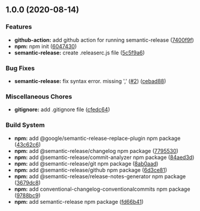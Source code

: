 ## 1.0.0 (2020-08-14)


### Features

* **github-action:** add github action for running semantic-release ([7400f9f](https://github.com/Clumsy-Coder/dotfiles/commit/7400f9f4339fdf244d05f0f88f39e1fd709f08d7))
* **npm:** npm init ([6047430](https://github.com/Clumsy-Coder/dotfiles/commit/6047430903f8663bde5f2d24c00b47276efa431c))
* **semantic-release:** create .releaserc.js file ([5c5f9a6](https://github.com/Clumsy-Coder/dotfiles/commit/5c5f9a65431ed4fead5a5398d9dae8220c418a85))


### Bug Fixes

* **semantic-release:** fix syntax error. missing ',' ([#2](https://github.com/Clumsy-Coder/dotfiles/issues/2)) ([cebad88](https://github.com/Clumsy-Coder/dotfiles/commit/cebad884b0cdaea90f4e93136e5b9512cbeb0a82))


### Miscellaneous Chores

* **gitignore:** add .gitignore file ([cfedc64](https://github.com/Clumsy-Coder/dotfiles/commit/cfedc64dad326eba466d573094875d1478daa9e0))


### Build System

* **npm:** add @google/semantic-release-replace-plugin npm package ([43c62c6](https://github.com/Clumsy-Coder/dotfiles/commit/43c62c626dc8661885ca185b65baa64e9324c8de))
* **npm:** add @semantic-release/changelog npm package ([7795530](https://github.com/Clumsy-Coder/dotfiles/commit/7795530679699f93ae357a6e791cc9a8d8fa7a3f))
* **npm:** add @semantic-release/commit-analyzer npm package ([84aed3d](https://github.com/Clumsy-Coder/dotfiles/commit/84aed3de87d493894e8783826edb5fa6701339e2))
* **npm:** add @semantic-release/git npm package ([8ab0aad](https://github.com/Clumsy-Coder/dotfiles/commit/8ab0aadaac19bd439df2e20b98fc4a81a6b19f83))
* **npm:** add @semantic-release/github npm package ([6d3ce81](https://github.com/Clumsy-Coder/dotfiles/commit/6d3ce814fbe855d2f18e42eff69862f7246505bd))
* **npm:** add @semantic-release/release-notes-generator npm package ([3679dc8](https://github.com/Clumsy-Coder/dotfiles/commit/3679dc87f7d7bcbf8953b37871cf976c2278e964))
* **npm:** add conventional-changelog-conventionalcommits npm package ([9788bc9](https://github.com/Clumsy-Coder/dotfiles/commit/9788bc93efd33168837af192c33d90a85201fe4d))
* **npm:** add semantic-release npm package ([fd66b41](https://github.com/Clumsy-Coder/dotfiles/commit/fd66b41327152a7882a1cd936022ffe23ac6c08e))
